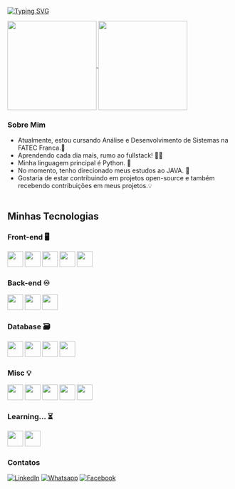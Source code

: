 [![Typing SVG](https://readme-typing-svg.demolab.com?font=Fira+Code&weight=500&size=40&pause=1000&color=0719B1&center=true&width=850&height=100&lines=Ol%C3%A1%2C+eu+sou+o+Jo%C3%A3o+Victor!;Obrigado+pela+visita!+%3A%29)](https://git.io/typing-svg)


<a href="https://github.com/anuraghazra/github-readme-stats">
  <img height=200 align="center" src="https://github-readme-stats.vercel.app/api?username=JoaoVictorCRP&theme=tokyonight" />
</a>
<a href="https://github.com/anuraghazra/convoychat">
  <img height=200 align="center" src="https://github-readme-stats.vercel.app/api/top-langs?username=JoaoVictorCRP&layout=donut&langs_count=5&size_weight=0.5&count_weight=0.5&exclude_repo=estrutura-de-dados-alexandre&hide=CMake,C%2B%2B,HTML,CSS&theme=tokyonight" />
</a>


### Sobre Mim
- Atualmente, estou cursando Análise e Desenvolvimento de Sistemas na FATEC Franca.📗
- Aprendendo cada dia mais, rumo ao fullstack! 👨‍💻
- Minha linguagem principal é Python. 🐍
- No momento, tenho direcionado meus estudos ao JAVA. 📌
- Gostaria de estar contribuindo em projetos open-source e também recebendo contribuições em meus projetos.💡
<br><br>

<div>
  
  ## Minhas Tecnologias

  ### Front-end 🖥️
  <img style="height:35px" src="https://cdn.jsdelivr.net/gh/devicons/devicon@latest/icons/html5/html5-original.svg" />
  <img style="height:35px" src="https://cdn.jsdelivr.net/gh/devicons/devicon@latest/icons/css3/css3-original.svg" />
  <img style="height:35px" src="https://cdn.jsdelivr.net/gh/devicons/devicon@latest/icons/javascript/javascript-original.svg" />
  <img style="height:35px" src="https://cdn.jsdelivr.net/gh/devicons/devicon@latest/icons/bootstrap/bootstrap-original.svg" />
  <img style="height:35px" src="https://cdn.jsdelivr.net/gh/devicons/devicon@latest/icons/tailwindcss/tailwindcss-original.svg" />

  ### Back-end ♾️
  <img style="height:35px" src="https://cdn.jsdelivr.net/gh/devicons/devicon@latest/icons/python/python-original.svg" />
  <img style="height:35px" src="https://cdn.jsdelivr.net/gh/devicons/devicon@latest/icons/nodejs/nodejs-original.svg" />
  <img style="height:35px" src="https://cdn.jsdelivr.net/gh/devicons/devicon@latest/icons/java/java-original-wordmark.svg" />

  ### Database 🗃️
  <img style="height:35px" src="https://cdn.jsdelivr.net/gh/devicons/devicon@latest/icons/mysql/mysql-original-wordmark.svg" />
  <img style="height:35px" src="https://cdn.jsdelivr.net/gh/devicons/devicon@latest/icons/postgresql/postgresql-original.svg" />
  <img style="height:35px" src="https://cdn.jsdelivr.net/gh/devicons/devicon@latest/icons/mongodb/mongodb-original.svg" />
  <img style="height:35px" src="https://cdn.jsdelivr.net/gh/devicons/devicon@latest/icons/sqlite/sqlite-original.svg" />


  ### Misc 💡
  <img style="height:35px" src="https://cdn.jsdelivr.net/gh/devicons/devicon@latest/icons/git/git-original.svg" />
  <img style="height:35px" src="https://cdn.jsdelivr.net/gh/devicons/devicon@latest/icons/github/github-original.svg" />
  <img style="height:35px" src="https://cdn.jsdelivr.net/gh/devicons/devicon@latest/icons/linux/linux-original.svg" />
  <img style="height:35px" src="https://cdn.jsdelivr.net/gh/devicons/devicon@latest/icons/figma/figma-original.svg" />
  <img style="height:35px" src="https://cdn.jsdelivr.net/gh/devicons/devicon@latest/icons/docker/docker-original.svg" />

  ### Learning... ⏳
  <img style="height:35px" src="https://cdn.jsdelivr.net/gh/devicons/devicon@latest/icons/react/react-original.svg" />
  <img style="height:35px" src="https://cdn.jsdelivr.net/gh/devicons/devicon@latest/icons/amazonwebservices/amazonwebservices-original-wordmark.svg" />

</div>



### Contatos
[![LinkedIn](https://img.shields.io/badge/Linkedin-Blue?style=flat&logo=linkedin&logoColor=3182cc&color=ffffff)](https://www.linkedin.com/in/jo%C3%A3o-victor-carrijo-pereira-651074266/)
[![Whatsapp](https://img.shields.io/badge/Whatsapp-green?style=flat&logo=whatsapp&logoColor=ffffff&color=50c41d)](https://api.whatsapp.com/send/?phone=55016991110426&text&type=phone_number&app_absent=0)
[![Facebook](https://img.shields.io/badge/Facebook-blue?style=flat&logo=facebook&logoColor=ffffff&color=3182cc)](https://www.facebook.com/joaovictor.carrijo.3/)

